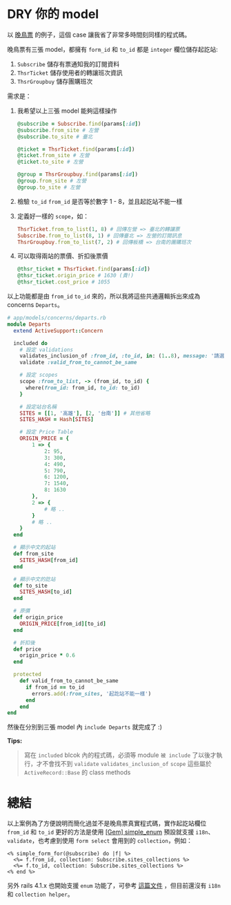 # DRY 你的 model

以 [晚鳥票](https://www.latebird.co) 的例子，這個 case 讓我省了非常多時間刻同樣的程式碼。

晚鳥票有三張 model，都擁有 `form_id` 和 `to_id` 都是 `integer` 欄位儲存起訖站:

1. `Subscribe` 儲存有票通知我的訂閱資料
2. `ThsrTicket` 儲存使用者的轉讓班次資訊
3. `ThsrGroupbuy` 儲存團購班次

需求是：

1. 我希望以上三張 model 能夠這樣操作
    ```ruby
    @subscribe = Subscribe.find(params[:id])
    @subscribe.from_site # 左營
    @subscribe.to_site # 臺北

    @ticket = ThsrTicket.find(params[:id])
    @ticket.from_site # 左營
    @ticket.to_site # 左營

    @group = ThsrGroupbuy.find(params[:id])
    @group.from_site # 左營
    @group.to_site # 左營
    ```
2. 檢驗 `to_id` `from_id` 是否等於數字 1 - 8，並且起訖站不能一樣
3. 定義好一樣的 `scope`，如：
    ```ruby
    ThsrTicket.from_to_list(1, 8) # 回傳左營 => 臺北的轉讓票
    Subscribe.from_to_list(8, 1) # 回傳臺北 => 左營的訂閱訊息
    ThsrGroupbuy.from_to_list(7, 2) # 回傳板橋 => 台南的團購班次
    ```

4. 可以取得兩站的票價、折扣後票價
    ```ruby
    @thsr_ticket = ThsrTicket.find(params[:id])
    @thsr_ticket.origin_price # 1630 (貴!)
    @thsr_ticket.cost_price # 1055
    ```

以上功能都是由 `from_id` `to_id` 來的，所以我將這些共通邏輯拆出來成為 concerns `Departs`。

```ruby
# app/models/concerns/departs.rb
module Departs
  extend ActiveSupport::Concern

  included do
    # 設定 validations
    validates_inclusion_of :from_id, :to_id, in: (1..8), message: '請選擇站台'
    validate :valid_from_to_cannot_be_same

    # 設定 scopes
    scope :from_to_list, -> (from_id, to_id) {
      where(from_id: from_id, to_id: to_id)
    }

    # 設定站台名稱
    SITES = [[1, '高雄'], [2, '台南']] # 其他省略
    SITES_HASH = Hash[SITES]

    # 設定 Price Table
    ORIGIN_PRICE = {
        1 => {
            2: 95,
            3: 300,
            4: 490,
            5: 790,
            6: 1200,
            7: 1540,
            8: 1630
        },
        2 => {
            # 略 ..
        }
        # 略 ..
    }
  end

  # 顯示中文的起站
  def from_site
    SITES_HASH[from_id]
  end

  # 顯示中文的訖站
  def to_site
    SITES_HASH[to_id]
  end

  # 原價
  def origin_price
    ORIGIN_PRICE[from_id][to_id]
  end

  # 折扣後
  def price
    origin_price * 0.6
  end

  protected
    def valid_from_to_cannot_be_same
      if from_id == to_id
        errors.add(:from_sites, '起訖站不能一樣')
      end
    end
end
```

然後在分別到三張 model 內 `include Departs` 就完成了 :)


**Tips:**

> 寫在 `included` blcok 內的程式碼，必須等 module `被 include` 了以後才執行，才不會找不到 `validate` `validates_inclusion_of` `scope` 這些屬於 `ActiveRecord::Base` 的 class methods


# 總結

以上案例為了方便說明而簡化過並不是晚鳥票真實程式碼，實作起訖站欄位 `from_id` 和 `to_id` 更好的方法是使用 [[Gem] simple_enum](https://github.com/lwe/simple_enum) 預設就支援 `i18n`、`validate`，也考慮到使用 `form select` 會用到的 `collection`，例如：

```erb
<% simple_form_for(@subscribe) do |f| %>
  <%= f.from_id, collection: Subscribe.sites_collections %>
  <%= f.to_id, collection: Subscribe.sites_collections %>
<% end %>
```

另外 rails 4.1.x 也開始支援 `enum` 功能了，可參考 [這篇文件](http://edgeapi.rubyonrails.org/classes/ActiveRecord/Enum.html) ，但目前還沒有 `i18n` 和 `collection helper`。
